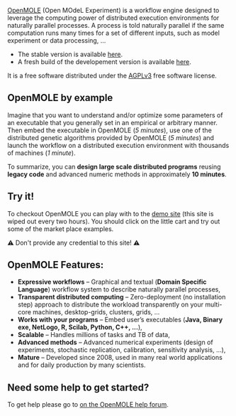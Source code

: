 [OpenMOLE](http://www.openmole.org) (Open MOdeL Experiment) is a workflow engine designed to leverage the computing power of distributed execution environments for naturally parallel processes. A process is told naturally parallel if the same computation runs many times for a set of different inputs, such as model experiment or data processing, ...

* The stable version is available [here](http://openmole.org).
* A fresh build of the developement version is available [here](http://next.openmole.org).

It is a free software distributed under the [AGPLv3](http://www.gnu.org/licenses/agpl.html) free software license.

## OpenMOLE by example ##

Imagine that you want to understand and/or optimize some parameters of an executable that you generally set in an empirical or arbitrary manner. 
Then embed the executable in OpenMOLE (*5 minutes*), use one of the distributed genetic algorithms provided by OpenMOLE (*5 minutes*) and launch the workflow on a distributed execution environment with thousands of machines (*1 minute*).

To summarize, you can **design large scale distributed programs** reusing **legacy code** and advanced numeric methods in approximately **10 minutes**.

## Try it! ##

To checkout OpenMOLE you can play with to the [demo site](http://demo.openmole.org) (this site is wiped out every two hours). You should click on the little cart and try out some of the market place examples.

:warning: Don't provide any credential to this site! :warning:

## OpenMOLE Features: ##

  - **Expressive workflows** – Graphical and textual (**Domain Specific Language**) workflow system to describe naturally parallel processes,
  - **Transparent distributed computing** – Zero-deployment (no installation step) approach to distribute the workload transparently on your multi-core machines, desktop-grids, clusters, grids, ...
  - **Works with your programs** – Embed user’s executables (**Java, Binary exe, NetLogo, R, Scilab, Python, C++, ...**),
  - **Scalable** – Handles millions of tasks and TB of data,
  - **Advanced methods** – Advanced numerical experiments (design of experiments, stochastic replication, calibration, sensitivity analysis, ...),
  - **Mature** – Developed since 2008, used in many real world applications and for daily production by many scientists.

## Need some help to get started? ##

To get help please go to [on the OpenMOLE help forum](http://ask.openmole.org).
